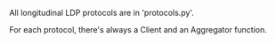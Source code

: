 All longitudinal LDP protocols are in 'protocols.py'.

For each protocol, there's always a Client and an Aggregator function.
